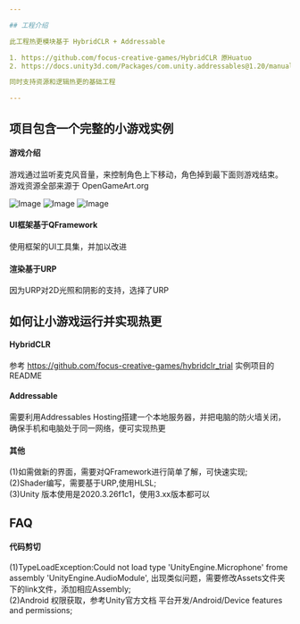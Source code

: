 ```yaml
---

## 工程介绍  

此工程热更模块基于 HybridCLR + Addressable 

1. https://github.com/focus-creative-games/HybridCLR 原Huatuo
2. https://docs.unity3d.com/Packages/com.unity.addressables@1.20/manual/index.html Addressables

同时支持资源和逻辑热更的基础工程

---
```


## 项目包含一个完整的小游戏实例  
#### 游戏介绍
游戏通过监听麦克风音量，来控制角色上下移动，角色掉到最下面则游戏结束。  
游戏资源全部来源于 OpenGameArt.org   

![Image](https://github.com/ManoKing/FFramework/blob/main/Assets/Res/Art/Sprite/FlappyBeans/Sample/fbs.screen-52.png)
![Image](https://github.com/ManoKing/FFramework/blob/main/Assets/Res/Art/Sprite/FlappyBeans/Sample/fbs.screen-53.png)
![Image](https://github.com/ManoKing/FFramework/blob/main/Assets/Res/Art/Sprite/FlappyBeans/Sample/fbs.screen-54.png)

#### UI框架基于QFramework  
使用框架的UI工具集，并加以改进

#### 渲染基于URP
因为URP对2D光照和阴影的支持，选择了URP  

## 如何让小游戏运行并实现热更  

#### HybridCLR
参考 https://github.com/focus-creative-games/hybridclr_trial 实例项目的README  

#### Addressable  
需要利用Addressables Hosting搭建一个本地服务器，并把电脑的防火墙关闭，确保手机和电脑处于同一网络，便可实现热更

#### 其他
(1)如需做新的界面，需要对QFramework进行简单了解，可快速实现;  
(2)Shader编写，需要基于URP,使用HLSL;  
(3)Unity 版本使用是2020.3.26f1c1，使用3.xx版本都可以

## FAQ

#### 代码剪切
(1)TypeLoadException:Could not load type 'UnityEngine.Microphone' frome assembly 'UnityEngine.AudioModule', 出现类似问题，需要修改Assets文件夹下的link文件，添加相应Assembly;  
(2)Android 权限获取，参考Unity官方文档 平台开发/Android/Device features and permissions;  

